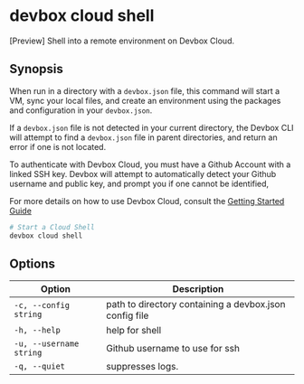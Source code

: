 # devbox cloud shell
[Preview] Shell into a remote environment on Devbox Cloud. 


## Synopsis
When run in a directory with a `devbox.json` file, this command will start a VM, sync your local files, and create an environment using the packages and configuration in your `devbox.json`. 

If a `devbox.json` file is not detected in your current directory, the Devbox CLI will attempt to find a `devbox.json` file in parent directories, and return an error if one is not located. 

To authenticate with Devbox Cloud, you must have a Github Account with a linked SSH key. Devbox will attempt to automatically detect your Github username and public key, and prompt you if one cannot be identified,

For more details on how to use Devbox Cloud, consult the [Getting Started Guide](../devbox_cloud/getting_started.md)


```bash
# Start a Cloud Shell
devbox cloud shell
```

## Options
<!-- Markdown Table of Options  -->
| Option | Description |
| --- | --- |
| `-c, --config string` | path to directory containing a devbox.json config file |
| `-h, --help` | help for shell |
| `-u, --username string` | Github username to use for ssh |
| `-q, --quiet` | suppresses logs. |
